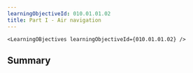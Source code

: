 ```yaml
---
learningObjectiveId: 010.01.01.02
title: Part I - Air navigation
---
```


```tsx eval
<LearningOBjectives learningObjectiveId={010.01.01.02} />
```

## Summary
